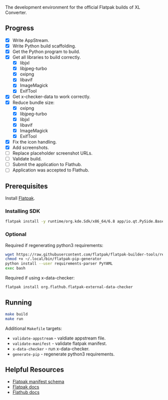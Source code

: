 The development environment for the official Flatpak builds of XL Converter.

## Progress

- [x] Write AppStream.
- [x] Write Python build scaffolding.
- [x] Get the Python program to build.
- [x] Get all libraries to build correctly.
    - [x] libjxl
    - [x] libjpeg-turbo
    - [x] oxipng
    - [x] libavif
    - [x] ImageMagick
    - [x] ExifTool
- [x] Get x-checker-data to work correctly.
- [x] Reduce bundle size:
    - [x] oxipng
    - [x] libjpeg-turbo
    - [x] libjxl
    - [x] libavif
    - [x] ImageMagick
    - [x] ExifTool
- [x] Fix the icon handling.
- [x] Add screenshots.
- [ ] Replace placeholder screenshot URLs.
- [ ] Validate build.
- [ ] Submit the application to Flathub.
- [ ] Application was accepted to Flathub.

## Prerequisites

Install [Flatpak](https://flatpak.org/).

### Installing SDK

```bash
flatpak install -y runtime/org.kde.Sdk/x86_64/6.8 app/io.qt.PySide.BaseApp/x86_64/6.8 org.freedesktop.Sdk.Extension.rust-stable//24.08
```

### Optional

Required if regenerating python3 requirements:

```bash
wget https://raw.githubusercontent.com/flatpak/flatpak-builder-tools/refs/heads/master/pip/flatpak-pip-generator -O ~/.local/bin/flatpak-pip-generator
chmod +x ~/.local/bin/flatpak-pip-generator
python install --user requirements-parser PyYAML
exec bash
```

Required if using x-data-checker:

```bash
flatpak install org.flathub.flatpak-external-data-checker
```

## Running

```bash
make build
make run
```

Additional `Makefile` targets:
- `validate-appstream` - valdiate appstream file.
- `validate-manifest` - validate flatpak manifest.
- `x-data-checker` - run x-data-checker.
- `generate-pip` - regenerate python3 requirements.

## Helpful Resources

- [Flatpak manifest schema](https://github.com/flatpak/flatpak-builder/blob/main/data/flatpak-manifest.schema.json)
- [Flatpak docs](https://docs.flatpak.org/)
- [Flathub docs](https://docs.flathub.org/)